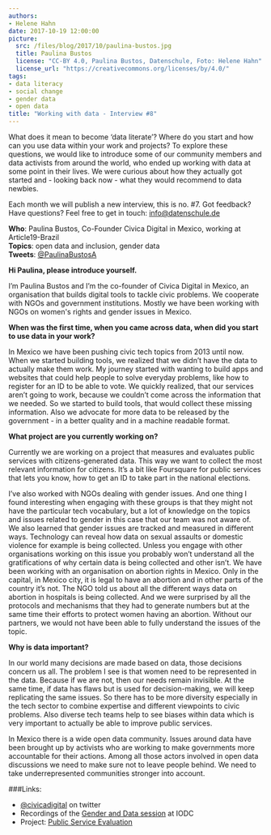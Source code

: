 ```yaml
---
authors: 
- Helene Hahn
date: 2017-10-19 12:00:00
picture:
  src: /files/blog/2017/10/paulina-bustos.jpg
  title: Paulina Bustos
  license: "CC-BY 4.0, Paulina Bustos, Datenschule, Foto: Helene Hahn"
  license_url: "https://creativecommons.org/licenses/by/4.0/"
tags:
- data literacy
- social change
- gender data
- open data
title: "Working with data - Interview #8"
---
```


What does it mean to become ‘data literate’? Where do you start and how can you use data within your work and projects? To explore these questions, we would like to introduce some of our community members and data activists from around the world, who ended up working with data at some point in their lives. We were curious about how they actually got started and - looking back now - what they would recommend to data newbies.

Each month we will publish a new interview, this is no. #7. Got feedback? Have questions? Feel free to get in touch: info@datenschule.de

**Who**: Paulina Bustos, Co-Founder Civica Digital in Mexico, working at Article19-Brazil <br/>
**Topics**: open data and inclusion, gender data <br/>
**Tweets**: [@PaulinaBustosA](https://twitter.com/PaulinaBustosA)

**Hi Paulina, please introduce yourself.**
 
I’m Paulina Bustos and I’m the co-founder of Civica Digital in Mexico, an organisation that builds digital tools to tackle civic problems. We cooperate with NGOs and government institutions. Mostly we have been working with NGOs on women's rights and gender issues in Mexico.
 
**When was the first time, when you came across data, when did you start to use data in your work?**
 
In Mexico we have been pushing civic tech topics from 2013 until now. When we started building tools, we realized that we didn’t have the data to actually make them work. My journey started with wanting to build apps and websites that could help people to solve everyday problems, like how to register for an ID to be able to vote. We quickly realized, that our services aren’t going to work, because we couldn’t come across the information that we needed. So we started to build tools, that would collect these missing information. Also we advocate for more data to be released by the government - in a better quality and in a machine readable format.
 
**What project are you currently working on?**
 
Currently we are working on a project that measures and evaluates public services with citizens-generated data. This way we want to collect the most relevant information for citizens. It’s a bit like Foursquare for public services that lets you know, how to get an ID to take part in the national elections.

I’ve also worked with NGOs dealing with gender issues. And one thing I found interesting when engaging with these groups is that they might not have the particular tech vocabulary, but a lot of knowledge on the topics and issues related to gender in this case that our team was not aware of. We also learned that gender issues are tracked and measured in different ways. Technology can reveal how data on sexual assaults or domestic violence for example is being collected. Unless you engage with other organisations working on this issue you probably won’t understand all the gratifications of why certain data is being collected and other isn’t. We have been working with an organisation on abortion rights in Mexico. Only in the capital, in Mexico city, it is legal to have an abortion and in other parts of the country it’s not. The NGO told us about all the different ways data on abortion in hospitals is being collected. And we were surprised by all the protocols and mechanisms that they had to generate numbers but at the same time their efforts to protect women having an abortion. Without our partners, we would not have been able to fully understand the issues of the topic.
 
**Why is data important?**
 
In our world many decisions are made based on data, those decisions concern us all. The problem I see is that women need to be represented in the data. Because if we are not, then our needs remain invisible. At the same time, if data has flaws but is used for decision-making, we will keep replicating the same issues. So there has to be more diversity especially in the tech sector to combine expertise and different viewpoints to civic problems. Also diverse tech teams help to see biases within data which is very important to actually be able to improve public services. 

In Mexico there is a wide open data community. Issues around data have been brought up by activists who are working to make governments more accountable for their actions. Among all those actors involved in open data discussions we need to make sure not to leave people behind. We need to take underrepresented communities stronger into account. 

 
###Links:
- [@civicadigital](https://twitter.com/CivicaDigital) on twitter
- Recordings of the [Gender and Data session](https://www.youtube.com/watch?v=l6Vb2mtC_hI) at IODC
- Project: [Public Service Evaluation](https://urbem.digital/)

